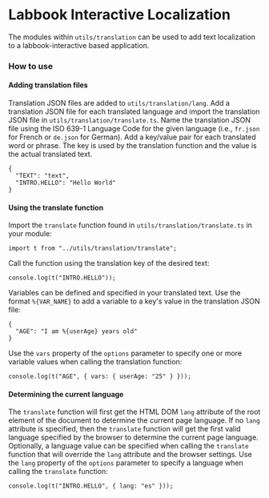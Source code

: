 # Labbook Interactive Localization

The modules within `utils/translation` can be used to add text localization to a labbook-interactive based application.

### How to use

#### Adding translation files

Translation JSON files are added to `utils/translation/lang`.  Add a translation JSON file for each translated language and import the translation JSON file in `utils/translation/translate.ts`.  Name the translation JSON file using the ISO 639-1 Language Code for the given language (i.e., `fr.json` for French or `de.json` for German).  Add a key/value pair for each translated word or phrase.  The key is used by the translation function and the value is the actual translated text.
```
{
  "TEXT": "text",
  "INTRO.HELLO": "Hello World"
}
```

#### Using the translate function

Import the `translate` function found in `utils/translation/translate.ts` in your module:
```
import t from "../utils/translation/translate";
```

Call the function using the translation key of the desired text:
```
console.log(t("INTRO.HELLO"));
```

Variables can be defined and specified in your translated text.  Use the format `%{VAR_NAME}` to add a variable to a key's value in the translation JSON file:
```
{
  "AGE": "I am %{userAge} years old"
}
```
Use the `vars` property of the `options` parameter to specify one or more variable values when calling the translation function:
```
console.log(t("AGE", { vars: { userAge: "25" } }));
```


#### Determining the current language
The `translate` function will first get the HTML DOM `lang` attribute of the root element of the document to determine the current page language.  If no `lang` attribute is specified, then the `translate` function will get the first valid language specified by the browser to determine the current page language.  Optionally, a language value can be specified when calling the `translate` function that will override the `lang` attribute and the browser settings.  Use the `lang` property of the `options` parameter to specify a language when calling the `translate` function:
```
console.log(t("INTRO.HELLO", { lang: "es" }));
```
